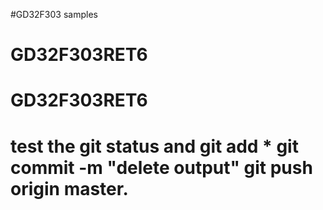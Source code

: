 #GD32F303 samples
# GD32F303RET6
# GD32F303RET6
# test the git status and git add * git commit -m "delete output" git push origin master.
